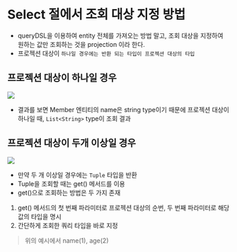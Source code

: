 # Select 절에서 조회 대상 지정 방법

- queryDSL을 이용하여 entity 전체를 가져오는 방법 말고, 조회 대상을 지정하여 원하는 값만 조회하는 것을 projection 이라 한다.
- 프로젝션 대상이 `하나일 경우에는 반환 되는 타입이 프로젝션 대상의 타입`

## 프로젝션 대상이 하나일 경우

<img src="https://user-images.githubusercontent.com/41010744/132802951-2380a0d0-1ae7-4e2e-97d4-2fa13dab5b4e.png">

- 결과를 보면 Member 엔티티의 name은 string type이기 때문에 프로젝션 대상이 하나일 때, `List<String>` type이 조회 결과

## 프로젝션 대상이 두개 이상일 경우

<img src="https://user-images.githubusercontent.com/41010744/132803172-b950dd79-eb70-44da-8faa-111a9c4c1e92.png">

- 만약 두 개 이상일 경우에는 `Tuple` 타입을 반환
- Tuple을 조회할 때는 get() 메서드를 이용
- get()으로 조회하는 방법은 두 가지 존재
1. get() 메서드의 첫 번째 파라미터로 프로젝션 대상의 순번, 두 번째 파라미터로 해당 값의 타입을 명시
2. 간단하게 조회한 쿼리 타입을 바로 지정

> 위의 예시에서 name(1), age(2)






